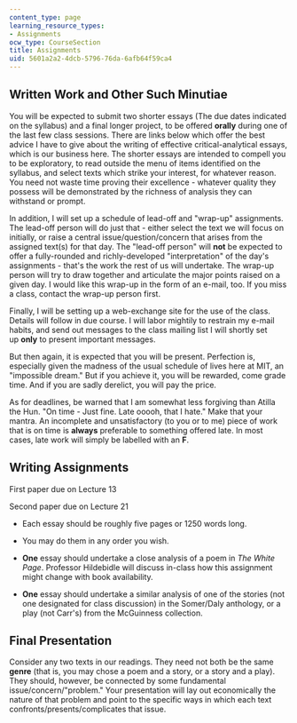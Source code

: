 ```yaml
---
content_type: page
learning_resource_types:
- Assignments
ocw_type: CourseSection
title: Assignments
uid: 5601a2a2-4dcb-5796-76da-6afb64f59ca4
---
```


Written Work and Other Such Minutiae
------------------------------------

You will be expected to submit two shorter essays (The due dates indicated on the syllabus) and a final longer project, to be offered **orally** during one of the last few class sessions. There are links below which offer the best advice I have to give about the writing of effective critical-analytical essays, which is our business here. The shorter essays are intended to compell you to be exploratory, to read outside the menu of items identified on the syllabus, and select texts which strike your interest, for whatever reason. You need not waste time proving their excellence - whatever quality they possess will be demonstrated by the richness of analysis they can withstand or prompt.

In addition, I will set up a schedule of lead-off and "wrap-up" assignments. The lead-off person will do just that - either select the text we will focus on initially, or raise a central issue/question/concern that arises from the assigned text(s) for that day. The "lead-off person" will **not** be expected to offer a fully-rounded and richly-developed "interpretation" of the day's assignments - that's the work the rest of us will undertake. The wrap-up person will try to draw together and articulate the major points raised on a given day. I would like this wrap-up in the form of an e-mail, too. If you miss a class, contact the wrap-up person first.

Finally, I will be setting up a web-exchange site for the use of the class. Details will follow in due course. I will labor mightily to restrain my e-mail habits, and send out messages to the class mailing list I will shortly set up **only** to present important messages.

But then again, it is expected that you will be present. Perfection is, especially given the madness of the usual schedule of lives here at MIT, an "impossible dream." But if you achieve it, you will be rewarded, come grade time. And if you are sadly derelict, you will pay the price.

As for deadlines, be warned that I am somewhat less forgiving than Atilla the Hun. "On time - Just fine. Late ooooh, that I hate." Make that your mantra. An incomplete and unsatisfactory (to you or to me) piece of work that is on time is **always** preferable to something offered late. In most cases, late work will simply be labelled with an **F**.

Writing Assignments
-------------------

First paper due on Lecture 13

Second paper due on Lecture 21

*   Each essay should be roughly five pages or 1250 words long.  
    
*   You may do them in any order you wish.  
    
*   **One** essay should undertake a close analysis of a poem in _The White Page_. Professor Hildebidle will discuss in-class how this assignment might change with book availability.  
    
*   **One** essay should undertake a similar analysis of one of the stories (not one designated for class discussion) in the Somer/Daly anthology, or a play (not Carr's) from the McGuinness collection.

Final Presentation
------------------

Consider any two texts in our readings. They need not both be the same **genre** (that is, you may chose a poem and a story, or a story and a play). They should, however, be connected by some fundamental issue/concern/"problem." Your presentation will lay out economically the nature of that problem and point to the specific ways in which each text confronts/presents/complicates that issue.